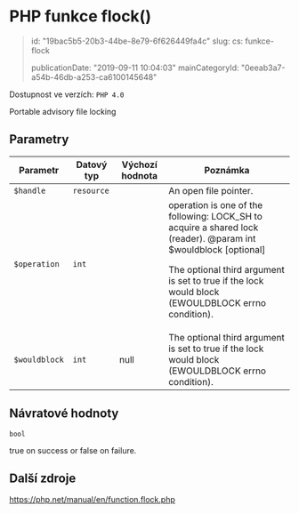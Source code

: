 PHP funkce flock()
==================

> id: "19bac5b5-20b3-44be-8e79-6f626449fa4c"
> slug:
> 	cs: funkce-flock
> 
> publicationDate: "2019-09-11 10:04:03"
> mainCategoryId: "0eeab3a7-a54b-46db-a253-ca6100145648"

Dostupnost ve verzích: `PHP 4.0`

Portable advisory file locking


Parametry
--------------

| Parametr | Datový typ | Výchozí hodnota | Poznámka |
|-----|-----|-----|-----|
| `$handle` | `resource` |  | An open file pointer. |
| `$operation` | `int` |  | operation is one of the following: LOCK_SH to acquire a shared lock (reader). @param int $wouldblock [optional] <p> The optional third argument is set to true if the lock would block (EWOULDBLOCK errno condition). |
| `$wouldblock` | `int` | null | The optional third argument is set to true if the lock would block (EWOULDBLOCK errno condition). |


Návratové hodnoty
----------------

`bool`

true on success or false on failure.

Další zdroje
------------

https://php.net/manual/en/function.flock.php
